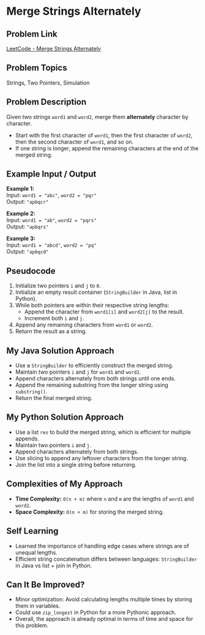 # Merge Strings Alternately

## Problem Link
[LeetCode - Merge Strings Alternately](https://leetcode.com/problems/merge-strings-alternately/)

## Problem Topics
Strings, Two Pointers, Simulation

## Problem Description
Given two strings `word1` and `word2`, merge them **alternately** character by character.  
- Start with the first character of `word1`, then the first character of `word2`, then the second character of `word1`, and so on.  
- If one string is longer, append the remaining characters at the end of the merged string.  

## Example Input / Output
**Example 1:**  
Input: `word1 = "abc"`, `word2 = "pqr"`  
Output: `"apbqcr"`  

**Example 2:**  
Input: `word1 = "ab"`, `word2 = "pqrs"`  
Output: `"apbqrs"`  

**Example 3:**  
Input: `word1 = "abcd"`, `word2 = "pq"`  
Output: `"apbqcd"`  

## Pseudocode
1. Initialize two pointers `i` and `j` to `0`.  
2. Initialize an empty result container (`StringBuilder` in Java, list in Python).  
3. While both pointers are within their respective string lengths:  
    - Append the character from `word1[i]` and `word2[j]` to the result.  
    - Increment both `i` and `j`.  
4. Append any remaining characters from `word1` or `word2`.  
5. Return the result as a string.  

## My Java Solution Approach
- Use a `StringBuilder` to efficiently construct the merged string.  
- Maintain two pointers `i` and `j` for `word1` and `word2`.  
- Append characters alternately from both strings until one ends.  
- Append the remaining substring from the longer string using `substring()`.  
- Return the final merged string.  

## My Python Solution Approach
- Use a list `res` to build the merged string, which is efficient for multiple appends.  
- Maintain two pointers `i` and `j`.  
- Append characters alternately from both strings.  
- Use slicing to append any leftover characters from the longer string.  
- Join the list into a single string before returning.  

## Complexities of My Approach
- **Time Complexity:** `O(n + m)` where `n` and `m` are the lengths of `word1` and `word2`.  
- **Space Complexity:** `O(n + m)` for storing the merged string.  

## Self Learning
- Learned the importance of handling edge cases where strings are of unequal lengths.  
- Efficient string concatenation differs between languages: `StringBuilder` in Java vs list + join in Python.  

## Can It Be Improved?
- Minor optimization: Avoid calculating lengths multiple times by storing them in variables.  
- Could use `zip_longest` in Python for a more Pythonic approach.  
- Overall, the approach is already optimal in terms of time and space for this problem.
